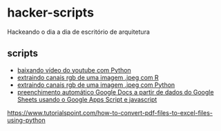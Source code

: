 <!DOCTYPE html>
<html lang="pt-BR">
<head>
    <meta charset="UTF-8">
    <meta http-equiv="X-UA-Compatible" content="IE=edge">
    <meta name="viewport" content="width=device-width, initial-scale=1.0">
</head>
<body>
    <h1>
        hacker-scripts        
    </h1>
    <p>Hackeando o dia a dia de escritório de arquitetura</p>  
    <h2>
        scripts
    </h2>    
    <ul>
        <li><a href="https://github.com/Arquitetura-Aberta/hacker-scripts/tree/main/pytube">baixando vídeo do youtube com Python</a></li>
        <li><a href="https://github.com/Arquitetura-Aberta/hacker-scripts/tree/main/color_rgb/color_r">extraindo canais rgb de uma imagem .jpeg com R</a></li>
        <li><a href="https://github.com/Arquitetura-Aberta/hacker-scripts/tree/main/color_rgb/color_py">extraindo canais rgb de uma imagem .jpeg com Python</a></li>
        <li><a href="#">preenchimento automático Google Docs a partir de dados do Google Sheets usando o Google Apps Script e javascript</a></li>
    </ul>
</body>
</html>


https://www.tutorialspoint.com/how-to-convert-pdf-files-to-excel-files-using-python
